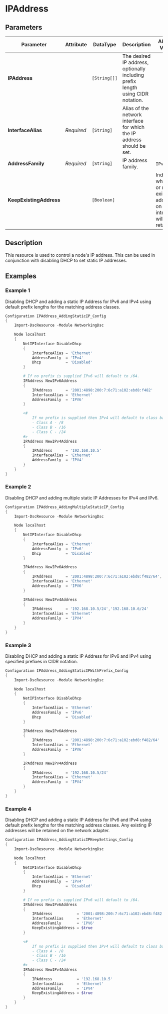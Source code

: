 # IPAddress

## Parameters

| Parameter               | Attribute  | DataType     | Description                                                                     | Allowed Values                                                                   |
| ----------------------- | ---------- | ------------ | ------------------------------------------------------------------------------- | -------------------------------------------------------------------------------- |
| **IPAddress**           |            | `[String[]]` | The desired IP address, optionally including prefix length using CIDR notation. |                                                                                  |
| **InterfaceAlias**      | *Required* | `[String]`   | Alias of the network interface for which the IP address should be set.          |                                                                                  |
| **AddressFamily**       | *Required* | `[String]`   | IP address family.                                                              | `IPv4`, `IPv6`                                                                   |
| **KeepExistingAddress** |            | `[Boolean]`  |                                                                                 | Indicates whether or not existing IP addresses on an interface will be retained. |  |

## Description

This resource is used to control a node's IP address. This can be used in
conjunction with disabling DHCP to set static IP addresses.

## Examples

### Example 1

Disabling DHCP and adding a static IP Address for IPv6 and IPv4
using default prefix lengths for the matching address classes.

```powershell
Configuration IPAddress_AddingStaticIP_Config
{
    Import-DscResource -Module NetworkingDsc

    Node localhost
    {
        NetIPInterface DisableDhcp
        {
            InterfaceAlias = 'Ethernet'
            AddressFamily  = 'IPv4'
            Dhcp           = 'Disabled'
        }

        # If no prefix is supplied IPv6 will default to /64.
        IPAddress NewIPv6Address
        {
            IPAddress      = '2001:4898:200:7:6c71:a102:ebd8:f482'
            InterfaceAlias = 'Ethernet'
            AddressFamily  = 'IPV6'
        }

        <#
            If no prefix is supplied then IPv4 will default to class based:
            - Class A - /8
            - Class B - /16
            - Class C - /24
        #>
        IPAddress NewIPv4Address
        {
            IPAddress      = '192.168.10.5'
            InterfaceAlias = 'Ethernet'
            AddressFamily  = 'IPV4'
        }
    }
}
```

### Example 2

Disabling DHCP and adding multiple static IP Addresses for IPv4 and IPv6.

```powershell
Configuration IPAddress_AddingMultipleStaticIP_Config
{
    Import-DscResource -Module NetworkingDsc

    Node localhost
    {
        NetIPInterface DisableDhcp
        {
            InterfaceAlias = 'Ethernet'
            AddressFamily  = 'IPv6'
            Dhcp           = 'Disabled'
        }

        IPAddress NewIPv6Address
        {
            IPAddress      = '2001:4898:200:7:6c71:a102:ebd8:f482/64','2001:4598:210:7:6d71:a102:ebe8:f483/64'
            InterfaceAlias = 'Ethernet'
            AddressFamily  = 'IPV6'
        }

        IPAddress NewIPv4Address
        {
            IPAddress      = '192.168.10.5/24','192.168.10.6/24'
            InterfaceAlias = 'Ethernet'
            AddressFamily  = 'IPV4'
        }
    }
}
```

### Example 3

Disabling DHCP and adding a static IP Address for IPv6 and IPv4
using specified prefixes in CIDR notation.

```powershell
Configuration IPAddress_AddingStaticIPWithPrefix_Config
{
    Import-DscResource -Module NetworkingDsc

    Node localhost
    {
        NetIPInterface DisableDhcp
        {
            InterfaceAlias = 'Ethernet'
            AddressFamily  = 'IPv6'
            Dhcp           = 'Disabled'
        }

        IPAddress NewIPv6Address
        {
            IPAddress      = '2001:4898:200:7:6c71:a102:ebd8:f482/64'
            InterfaceAlias = 'Ethernet'
            AddressFamily  = 'IPV6'
        }

        IPAddress NewIPv4Address
        {
            IPAddress      = '192.168.10.5/24'
            InterfaceAlias = 'Ethernet'
            AddressFamily  = 'IPV4'
        }
    }
}
```

### Example 4

Disabling DHCP and adding a static IP Address for IPv6 and IPv4
using default prefix lengths for the matching address classes.
Any existing IP addresses will be retained on the network adapter.

```powershell
Configuration IPAddress_AddingStaticIPKeepSettings_Config
{
    Import-DscResource -Module NetworkingDsc

    Node localhost
    {
        NetIPInterface DisableDhcp
        {
            InterfaceAlias = 'Ethernet'
            AddressFamily  = 'IPv4'
            Dhcp           = 'Disabled'
        }

        # If no prefix is supplied IPv6 will default to /64.
        IPAddress NewIPv6Address
        {
            IPAddress           = '2001:4898:200:7:6c71:a102:ebd8:f482'
            InterfaceAlias      = 'Ethernet'
            AddressFamily       = 'IPV6'
            KeepExistingAddress = $true
        }

        <#
            If no prefix is supplied then IPv4 will default to class based:
            - Class A - /8
            - Class B - /16
            - Class C - /24
        #>
        IPAddress NewIPv4Address
        {
            IPAddress           = '192.168.10.5'
            InterfaceAlias      = 'Ethernet'
            AddressFamily       = 'IPV4'
            KeepExistingAddress = $true
        }
    }
}
```

